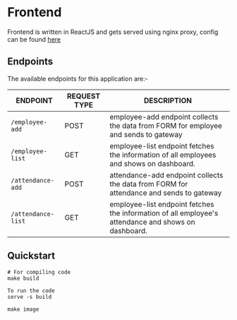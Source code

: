 # Frontend

Frontend is written in ReactJS and gets served using nginx proxy, config can be found [here](../webserver)

## Endpoints

The available endpoints for this application are:-

|**ENDPOINT**|**REQUEST TYPE**|**DESCRIPTION**|
|------------|----------------|---------------|
| `/employee-add` | POST | employee-add endpoint collects the data from FORM for employee and sends to gateway |
| `/employee-list` | GET | employee-list endpoint fetches the information of all employees and shows on dashboard. |
| `/attendance-add` | POST | attendance-add endpoint collects the data from FORM for attendance and sends to gateway |
| `/attendance-list` | GET | employee-list endpoint fetches the information of all employee's attendance and shows on dashboard. |

## Quickstart

```shell
# For compiling code
make build
```

```shell
To run the code
serve -s build
```

```shell
make image
```
